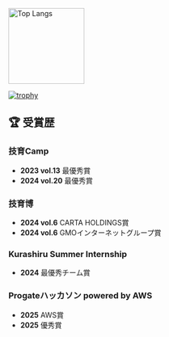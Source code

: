 <p align="left"> 
  <img alt="Top Langs" height="150px" src="https://github-readme-stats.vercel.app/api/top-langs/?username=Gomichan10&layout=compact&show_icons=true&theme=dark" />
</p>

[![trophy](https://github-profile-trophy.vercel.app/?username=Gomichan10&theme=onedark&column=6
)](https://github.com/ryo-ma/github-profile-trophy)

<h2>🏆 受賞歴</h2>

<h3>技育Camp</h3>
<ul>
  <li><strong>2023 vol.13</strong> 最優秀賞</li>
  <li><strong>2024 vol.20</strong> 最優秀賞</li>
</ul>

<h3>技育博</h3>
<ul>
  <li><strong>2024 vol.6</strong> CARTA HOLDINGS賞</li>
  <li><strong>2024 vol.6</strong> GMOインターネットグループ賞</li>
</ul>

<h3>Kurashiru Summer Internship</h3>
<ul>
  <li><strong>2024</strong> 最優秀チーム賞</li>
</ul>

<h3>Progateハッカソン powered by AWS</h3>
<ul>
  <li><strong>2025</strong> AWS賞</li>
  <li><strong>2025</strong> 優秀賞</li>
</ul>





<!--
**Gomichan10/Gomichan10** is a ✨ _special_ ✨ repository because its `README.md` (this file) appears on your GitHub profile.


Here are some ideas to get you started:

- 🔭 I’m currently working on ...
- 🌱 I’m currently learning ...
- 👯 I’m looking to collaborate on ...
- 🤔 I’m looking for help with ...
- 💬 Ask me about ...
- 📫 How to reach me: ...
- 😄 Pronouns: ...
- ⚡ Fun fact: ...
-->
